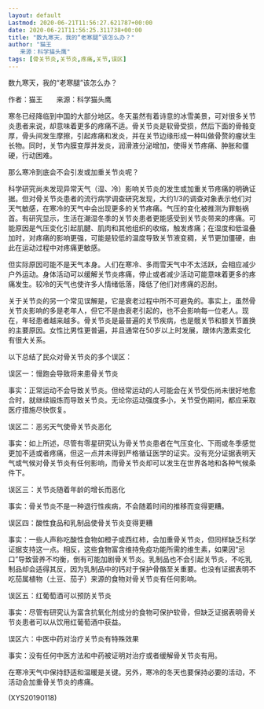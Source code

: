 ```yaml
---
layout: default
Lastmod: 2020-06-21T11:56:27.621787+00:00
date: 2020-06-21T11:56:25.311738+00:00
title: "数九寒天，我的“老寒腿”该怎么办？"
author: "猫王
　　来源：科学猫头鹰"
tags: [骨关节炎,关节炎,疼痛,关节,误区]
---
```


数九寒天，我的“老寒腿”该怎么办？

作者：猫王　　来源：科学猫头鹰

寒冬已经降临到中国的大部分地区。冬天虽然有着诗意的冰雪美景，可对很多关节炎患者来说，却意味着更多的疼痛不适。骨关节炎是软骨受损，然后下面的骨骼变厚，骨头间发生摩擦，引起疼痛和发炎，并在关节边缘形成一种叫做骨赘的瘤状生长物。同时，关节内膜变厚并发炎，润滑液分泌增加，使得关节疼痛、肿胀和僵硬，行动困难。

那么寒冷到底会不会引发或加重关节炎呢？

科学研究尚未发现异常天气（湿、冷）影响关节炎的发生或加重关节疼痛的明确证据。但对骨关节炎患者的流行病学调查研究发现，大约1/3的调查对象表示他们对天气敏感，在寒冷的天气中会出现更多的关节疼痛。气压的变化被推测为罪魁祸首。有研究显示，生活在潮湿冬季的关节炎患者更能感受到关节炎带来的疼痛。可能原因是气压变化引起肌腱、肌肉和其他组织的收缩，触发疼痛；在湿度和低温叠加时，对疼痛的影响更强，可能是较低的温度导致关节液变稠，关节更加僵硬，由此在运动过程中对疼痛更敏感。

但实际原因可能不是天气本身。人们在寒冷、多雨雪天气中不太活跃，会相应减少户外运动。身体活动可以缓解关节炎疼痛，停止或者减少活动可能意味着更多的疼痛发生。较冷的天气也使许多人情绪低落，降低了他们对疼痛的忍耐。

关于关节炎的另一个常见误解是，它是衰老过程中所不可避免的。事实上，虽然骨关节炎影响的多是老年人，但它不是由衰老引起的，也不会影响每一位老人。现在，年轻患者越来越多。骨关节炎是最普遍的关节疾病，也是髋关节和膝关节置换的主要原因。女性比男性更普遍，并且通常在50岁以上时发展，跟体内激素变化有很大关系。

以下总结了民众对骨关节炎的多个误区：

误区一：慢跑会导致将来患骨关节炎

事实：正常运动不会导致关节炎。但经常运动的人可能会在关节受伤尚未很好地愈合时，就继续锻炼而导致关节炎。无论你运动强度多小，关节受伤期间，都应采取医疗措施尽快恢复。

误区二：恶劣天气使骨关节炎恶化

事实：如上所述，尽管有零星研究认为骨关节炎患者在气压变化、下雨或冬季感觉更加不适或者疼痛，但这一点并未得到严格循证医学的证实。没有充分证据表明天气或气候对骨关节炎有任何影响，而骨关节炎却可以发生在世界各地和各种气候条件下。

误区三：关节炎随着年龄的增长而恶化

事实：骨关节炎不是一种退行性疾病，不会随着时间的推移而变得更糟。

误区四：酸性食品和乳制品使骨关节炎变得更糟

事实：一些人声称吃酸性食物如橙子或西红柿，会加重骨关节炎，但同样缺乏科学证据支持这一点。相反，这些食物富含维持免疫功能所需的维生素，如果因“忌口”导致营养不均衡，倒有可能加剧骨关节炎。乳制品也不会引起关节炎，不吃乳制品却会适得其反，因为乳制品中的钙对于保护骨骼至关重要。也没有证据表明不吃茄属植物（土豆、茄子）来源的食物对骨关节炎有任何影响。

误区五：红葡萄酒可以预防关节炎

事实：尽管有研究认为富含抗氧化剂成分的食物可保护软骨，但缺乏证据表明骨关节炎患者可以从饮用红葡萄酒中获益。

误区六：中医中药对治疗关节炎有特殊效果

事实：没有任何中医方法和中药被证明对治疗或者缓解骨关节炎有用。

在寒冷天气中保持舒适和温暖是关键。另外，寒冷的冬天也要保持必要的活动，不活动会加重骨关节炎的疼痛。

(XYS20190118)

